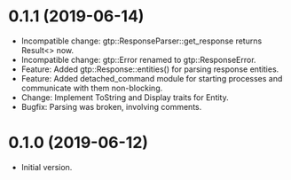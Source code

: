 0.1.1 (2019-06-14)
==================

* Incompatible change: gtp::ResponseParser::get_response returns Result<> now.
* Incompatible change: gtp::Error renamed to gtp::ResponseError.
* Feature: Added gtp::Response::entities() for parsing response entities.
* Feature: Added detached_command module for starting processes and
  communicate with them non-blocking.
* Change: Implement ToString and Display traits for Entity.
* Bugfix: Parsing was broken, involving comments.

0.1.0 (2019-06-12)
==================

* Initial version.
